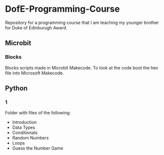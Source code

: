 # DofE-Programming-Course
Repository for a programming course that I am teaching my younger brother for Duke of Edinburugh Award.

## Microbit
### Blocks
Blocks scripts made in Microbit Makecode. To look at the code boot the hex file into Microsoft Makecode.

## Python
### 1
Folder with files of the following:
- Introduction
- Data Types
- Conditionals
- Random Numbers
- Loops
- Guess the Number Game
